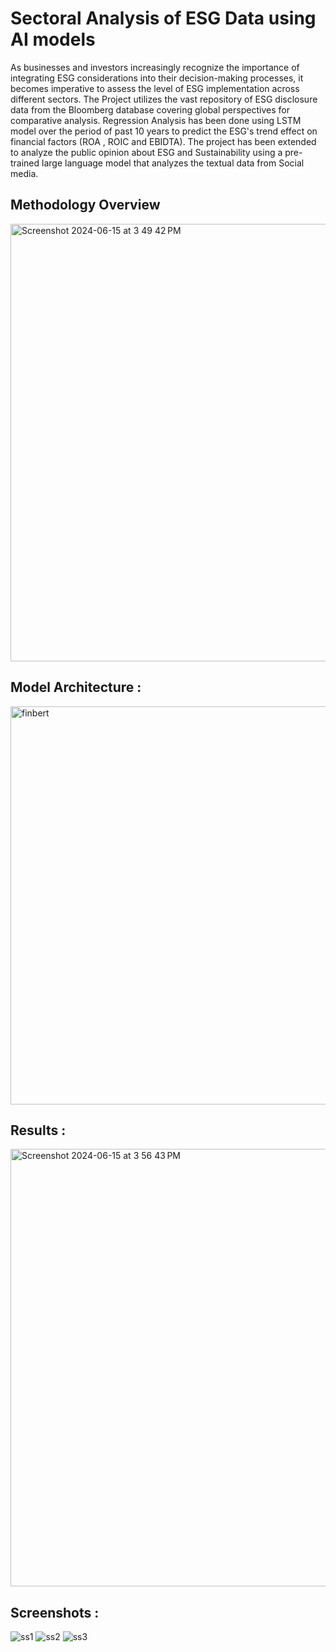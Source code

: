 # Sectoral Analysis of ESG Data using AI models

As businesses and investors increasingly recognize the importance of integrating ESG considerations into their decision-making processes, it becomes imperative to assess the level of ESG implementation across different sectors. The Project utilizes the vast repository of ESG disclosure data from the Bloomberg database covering global perspectives for comparative analysis. Regression Analysis has been done using LSTM model over the period of past 10 years to predict the ESG's trend effect on financial factors (ROA , ROIC and EBIDTA). The project has been extended to analyze the public opinion about ESG and Sustainability using a pre-trained large language model that analyzes the textual data from Social media.

## Methodology Overview
<img width="700" alt="Screenshot 2024-06-15 at 3 49 42 PM" src="https://github.com/darpandeb/Sectoral-Analysis-of-ESG-Data-using-AI-models/assets/86478640/397ac240-f2e1-4466-b54c-7bee0f17ce95">

## Model Architecture :
<img width="637" alt="finbert" src="https://github.com/darpandeb/ESGly/assets/86478640/f1dc02a9-6be3-4bfb-91b6-87f0ecbcd9ab">

## Results :
<img width="700" alt="Screenshot 2024-06-15 at 3 56 43 PM" src="https://github.com/darpandeb/Sectoral-Analysis-of-ESG-Data-using-AI-models/assets/86478640/7c1d5f1a-7c2f-4435-a027-09380b301976">

## Screenshots : 
![ss1](https://github.com/darpandeb/ESGly/assets/86478640/452c652b-80a8-4287-8e72-066c66129cd2)
![ss2](https://github.com/darpandeb/ESGly/assets/86478640/90eb5fae-321e-4a22-9f94-55d2072ed866)
![ss3](https://github.com/darpandeb/ESGly/assets/86478640/def3ae0a-95a5-438f-941b-fc834b112372)

